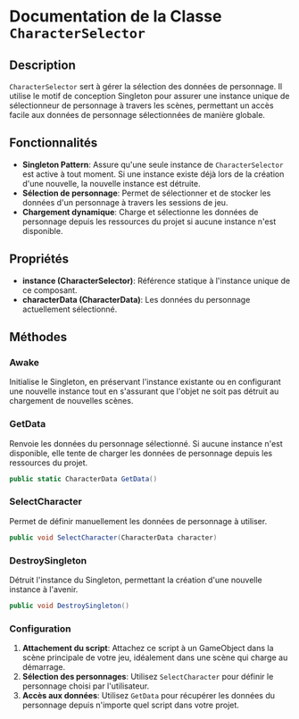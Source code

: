 # Documentation de la Classe `CharacterSelector`

## Description

`CharacterSelector` sert à gérer la sélection des données de personnage. Il utilise le motif de conception Singleton pour assurer une instance unique de sélectionneur de personnage à travers les scènes, permettant un accès facile aux données de personnage sélectionnées de manière globale.

## Fonctionnalités

- **Singleton Pattern**: Assure qu'une seule instance de `CharacterSelector` est active à tout moment. Si une instance existe déjà lors de la création d'une nouvelle, la nouvelle instance est détruite.
- **Sélection de personnage**: Permet de sélectionner et de stocker les données d'un personnage à travers les sessions de jeu.
- **Chargement dynamique**: Charge et sélectionne les données de personnage depuis les ressources du projet si aucune instance n'est disponible.

## Propriétés

- **instance (CharacterSelector)**: Référence statique à l'instance unique de ce composant.
- **characterData (CharacterData)**: Les données du personnage actuellement sélectionné.

## Méthodes

### Awake

Initialise le Singleton, en préservant l'instance existante ou en configurant une nouvelle instance tout en s'assurant que l'objet ne soit pas détruit au chargement de nouvelles scènes.

### GetData

Renvoie les données du personnage sélectionné. Si aucune instance n'est disponible, elle tente de charger les données de personnage depuis les ressources du projet.

```csharp
public static CharacterData GetData()
```

### SelectCharacter

Permet de définir manuellement les données de personnage à utiliser.

```csharp
public void SelectCharacter(CharacterData character)
```

### DestroySingleton

Détruit l'instance du Singleton, permettant la création d'une nouvelle instance à l'avenir.

```csharp
public void DestroySingleton()
```

### Configuration

1. **Attachement du script**: Attachez ce script à un GameObject dans la scène principale de votre jeu, idéalement dans une scène qui charge au démarrage.
2. **Sélection des personnages**: Utilisez `SelectCharacter` pour définir le personnage choisi par l'utilisateur.
3. **Accès aux données**: Utilisez `GetData` pour récupérer les données du personnage depuis n'importe quel script dans votre projet.

